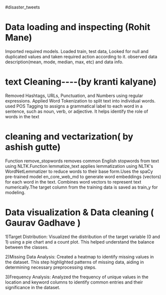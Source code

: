 #disaster_tweets

# Data loading and inspecting (Rohit Mane)
Imported required models.
Loaded train, test data,
Looked for null and duplicated values and taken required action according to it.
observed data description(mean, mode, median, max, etc) and data info.


# text Cleaning----(by kranti kalyane)
 Removed Hashtags, URLs, Punctuation, and Numbers using regular expressions.
 Applied Word Tokenization to split text into individual words.
 used POS Tagging to assigns a grammatical label to each word in a sentence, such as noun, verb, or adjective. It helps identify the role of words in the text 

# cleaning and vectarization( by ashish gutte)
Function remove_stopwords removes common English stopwords from text using NLTK.Function lemmatize_text applies lemmatization using NLTK's WordNetLemmatizer to reduce words to their base form.Uses the spaCy pre-trained model en_core_web_md to generate word embeddings (vectors) for each word in the text.
Combines word vectors to represent text numerically.The target column from the training data is saved as train_y for modeling.

# Data visualization & Data cleaning ( Gaurav Gadhave )
1)Target Distribution:
Visualized the distribution of the target variable (0 and 1) using a pie chart and a count plot. This helped understand the balance between the classes.

2)Missing Data Analysis:
Created a heatmap to identify missing values in the dataset. This step highlighted patterns of missing data, aiding in determining necessary preprocessing steps.

3)Frequency Analysis:
Analyzed the frequency of unique values in the location and keyword columns to identify common entries and their significance in the dataset.
